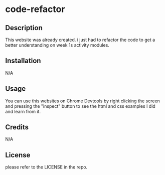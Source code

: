 # code-refactor

## Description
This website was already created. i just had to refactor the code to get a better understanding on week 1s activity modules.

## Installation
N/A

## Usage
You can use this websites on Chrome Devtools by right clicking the screen and pressing the "inspect" button to see the html and css examples I did and learn from it.

## Credits
N/A

## License
please refer to the LICENSE in the repo.
